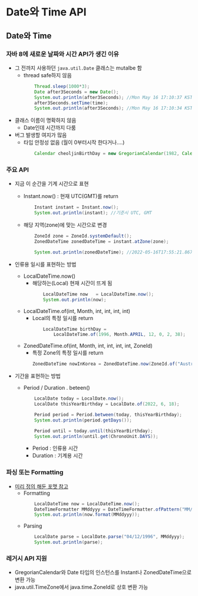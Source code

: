 # Date와 Time API
## Date와 Time
### 자바 8에 새로운 날짜와 시간 API가 생긴 이유
- 그 전까지 사용하던 `java.util.Date` 클래스는 mutalbe 함
    - thread safe하지 않음
        ``` java
            Thread.sleep(1000*3);
            Date after3Seconds = new Date();
            System.out.println(after3Seconds); //Mon May 16 17:10:37 KST 2022
            after3Seconds.setTime(time);
            System.out.println(after3Seconds); //Mon May 16 17:10:34 KST 2022
        ```
- 클래스 이름이 명확하지 않음
    - Date인데 시간까지 다룸
- 버그 발생할 여지가 많음
    - 타입 안정성 없음 (월이 0부터시작 한다거나....)
        ```java
            Calendar cheoljinBirthDay = new GregorianCalendar(1982, Calendar.APRIL, 15); // 0부터 1월 따라서, 월을 영어로 써주는게 정확
        ```

### 주요 API
- 지금 이 순간을 기계 시간으로 표현
    - Instant.now() : 현재 UTC(GMT)를 return
        ```java
            Instant instant = Instant.now();
            System.out.println(instant); //기준시 UTC, GMT
        ```
    - 해당 지역(zone)에 맞는 시간으로 변경
        ```java
            ZoneId zone = ZoneId.systemDefault();
            ZonedDateTime zonedDateTime = instant.atZone(zone);

            System.out.println(zonedDateTime); //2022-05-16T17:55:21.867598600+09:00[Asia/Seoul]
        ```

- 인류용 일시를 표현하는 방법
    - LocalDateTime.now()
        - 해당하는(Local) 현재 시간이 뜨게 됨
            ``` java
                LocalDateTime now   = LocalDateTime.now();
                System.out.println(now);
            ```
    - LocalDateTime.of(int, Month, int, int, int, int)
        - Local의 특정 일시를 return
            ``` java
                LocalDateTime birthDay =
                    LocalDateTime.of(1996, Month.APRIL, 12, 0, 2, 38);
            ```
    - ZonedDateTime.of(int, Month, int, int, int, int, ZoneId)
        - 특정 Zone의 특정 일시를 return
            ```java
            ZonedDateTime nowInKorea = ZonedDateTime.now(ZoneId.of("Australia/Sydney"));
            ```
- 기간을 표현하는 방법
    - Period / Duration . beteen()
        ```java
            LocalDate today = LocalDate.now();
            LocalDate thisYearBirthday = LocalDate.of(2022, 6, 18);

            Period period = Period.between(today, thisYearBirthday);
            System.out.println(period.getDays());

            Period until = today.until(thisYearBirthday);
            System.out.println(until.get(ChronoUnit.DAYS));
        ```
        - Period : 인류용 시간
        - Duration : 기계용 시간

### 파싱 또는 Formatting
- [미리 정의 해둔 포맷 참고](https://docs.oracle.com/javase/8/docs/api/java/time/format/DateTimeFormatter.html#predefined)
    - Formatting
        ```java
            LocalDateTime now = LocalDateTime.now();
            DateTimeFormatter MMddyyy = DateTimeFormatter.ofPattern("MM/dd/yyyy");
            System.out.println(now.format(MMddyyy));
        ```
    - Parsing
        ```java
            LocalDate parse = LocalDate.parse("04/12/1996", MMddyyy);
            System.out.println(parse);
        ```

### 레거시 API 지원
- GregorianCalendar와 Date 타입의 인스턴스를 Instant나 ZonedDateTime으로 변환 가능
- java.util.TimeZone에서 java.time.ZoneId로 상호 변환 가능
